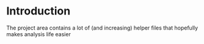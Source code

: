 # Introduction #

The project area contains a lot of (and increasing) helper files that hopefully makes analysis life easier